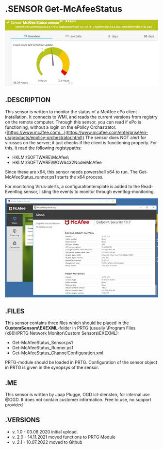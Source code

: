 # **.SENSOR** Get-McAfeeStatus

![Screenshot header](./Screenshot_01.jpg)

## **.DESCRIPTION**

This sensor is written to monitor the status of a McAfee ePo client installation. It connects to
WMI, and reads the current versions from registry on the remote computer. Through this sensor, you
can read if ePo is functioning, without a login on the ePolicy Orchastrator.
([https://www.mcafee.com/...](https://www.mcafee.com/enterprise/en-us/products/epolicy-orchestrator.html))
The sensor does NOT alert for virusses on the server; it just checks if the client is functioning properly.
For this, it read the following registypaths:

* HKLM:\SOFTWARE\McAfee\
* HKLM:\SOFTWARE\WOW6432Node\McAfee

Since these are x64, this sensor needs powershell x64 to run. The Get-McAfeeStatus_runner.ps1 starts the x64 process.

For monitoring Virus-alerts, a configurationtemplate is added to the Read-Eventlog sensor, listing the events to monitor
through eventlog-monitoring.

![Screenshot macafee](./Screenshot_02.jpg)

## **.FILES**

This sensor contains three files which should be placed in the **CustomSensors\EXEXML**-folder
in PRTG (usually \Program Files (x86)\PRTG Network Monitor\Custom Sensors\EXEXML):

* Get-McAfeeStatus_Sensor.ps1
* Get-McAfeeStatus_Runner.ps1
* Get-McAfeeStatus_ChannelConfiguration.xml

PRTG-module should be loaded in PRTG.
Configuration of the sensor object in PRTG is given in the synopsys of the sensor.

## **.ME**

This sensor is written by Jaap Plugge, OGD ict-diensten, for internal use @OGD.
It does not contain customer information. Free to use, no support provided

## **.VERSIONS**

* v. 1.0 - 03.08.2020 initial upload.
* v. 2.0 - 14.11.2021 moved functions to PRTG Module
* v. 2.1 - 10.07.2022 moved to Github

